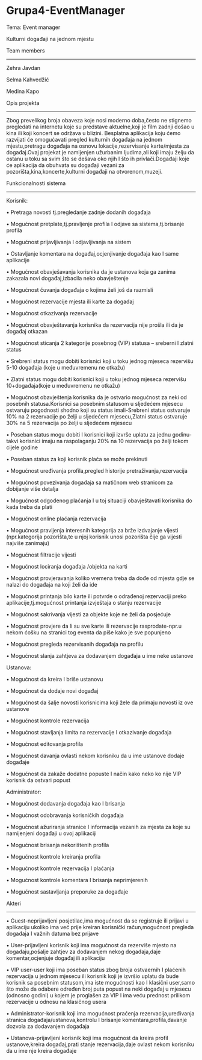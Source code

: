 # Grupa4-EventManager
Tema: Event manager 

Kulturni događaji na jednom mjestu


Team members
____________________________________________________________________________________________________________________________________________


Zehra Javdan 

Selma Kahvedžić

Medina Kapo

Opis projekta
____________________________________________________________________________________________________________________________________________


Zbog prevelikog broja obaveza koje nosi moderno doba,često ne stignemo pregledati na internetu koje su predstave aktuelne,koji je film zadnji došao u kina ili koji koncert se održava u blizini. Besplatna aplikacija koju ćemo  razvijati će omogućavati pregled kulturnih događaja na jednom mjestu,pretragu događaja na osnovu lokacije,rezervisanje karte/mjesta za događaj.Ovaj projekat je namijenjen užurbanim ljudima,ali koji imaju želju da ostanu u toku sa svim što se dešava oko njih I što ih privlači.Događaji koje će aplikacija da obuhvata su događaji vezani za pozorišta,kina,koncerte,kulturni događaji na otvorenom,muzeji.

Funkcionalnosti sistema
____________________________________________________________________________________________________________________________________________


Korisnik:

•	Pretraga novosti tj.pregledanje zadnje dodanih događaja

•	Mogućnost pretplate,tj.pravljenje profila I odjave sa sistema,tj.brisanje profila

•	Mogućnost prijavljivanja I odjavljivanja na sistem

•	Ostavljanje komentara na događaj,ocjenjivanje događaja kao I same aplikacije

•	Mogućnost obavješavanja korisnika da je ustanova koja ga zanima zakazala novi događaj,izbacila neko obavještenje

•	Mogućnost čuvanja događaja o kojima želi još da razmisli

•	Mogućnost rezervacije mjesta ili karte za događaj

•	Mogućnost otkazivanja rezervacije

•	Mogućnost obavještavanja korisnika da rezervacija nije prošla ili da je događaj otkazan

•	Mogućnost sticanja 2 kategorije posebnog (VIP) statusa – sreberni I zlatni status

•	Srebreni status mogu dobiti korisnici koji u toku jednog mjeseca rezervišu 5-10 događaja (koje u međuvremenu ne otkažu)

•	Zlatni status mogu dobiti korisnici koji u toku jednog mjeseca rezervišu 10+događaja(koje u međuvremenu ne otkažu)

•	Mogućnost obavještenja korisnika da je ostvario mogućnost za neki od posebnih statusa.Korisnici sa posebnim statusom u sljedećem mjesecu ostvaruju pogodnosti shodno koji su status imali-Srebreni status ostvaruje 10% na 2 rezervacije po želji u sljedećem mjesecu,Zlatni status ostvaruje 30% na 5 rezervacija po želji u sljedećem mjesecu

•	Poseban status mogu dobiti I korisnici koji izvrše uplatu za jednu godinu-takvi korisnici imaju na raspolaganju 20% na 10 rezervacija po želji tokom cijele godine

•	Poseban status za koji korisnik plaća se može prekinuti

•	Mogućnost uređivanja profila,pregled historije pretraživanja,rezervacija

•	Mogućnost povezivanja događaja sa matičnom web stranicom za dobijanje više detalja

•	Mogućnost odgođenog plaćanja I u toj situaciji obavještavati korisnika do kada treba da plati

•	Mogućnost online plaćanja rezervacija

•	Mogućnost pravljenja interesnih kategorija za brže izdvajanje vijesti (npr.kategorija pozorišta,te u njoj korisnik unosi pozorišta čije ga vijesti najviše zanimaju)

•	Mogućnost filtracije vijesti

•	Mogućnost lociranja događaja /objekta na karti

•	Mogućnost provjeravanja koliko vremena treba da dođe od mjesta gdje se nalazi do događaja na koji želi da ide

•	Mogućnost printanja bilo karte ili potvrde o odrađenoj rezervaciji preko aplikacije,tj.mogućnost printanja izvještaja o stanju rezervacije

•	Mogućnost sakrivanja vijesti za objekte koje ne želi da posjećuje

•	Mogućnost provjere da li su sve karte ili rezervacije rasprodate-npr.u nekom ćošku na stranici tog eventa da piše kako je sve popunjeno

•	Mogućnost pregleda rezervisanih događaja na profilu

•	Mogućnost slanja zahtjeva za dodavanjem događaja u ime neke ustanove


Ustanova:

•	Mogućnost da kreira I briše ustanovu

•	Mogućnost da dodaje novi događaj

•	Mogućnost da šalje novosti korisnicima koji žele da primaju novosti iz ove ustanove

•	Mogućnost kontrole rezervacija

•	Mogućnost stavljanja limita na rezervacije I otkazivanje događaja

•	Mogućnost editovanja profila 

•	Mogućnost davanja ovlasti nekom korisniku da u ime ustanove dodaje događaje

•	Mogućnost da zakaže dodatne popuste I način kako neko ko nije VIP korisnik da ostvari popust


Administrator:

•	Mogućnost dodavanja događaja kao I brisanja 

•	Mogućnost odobravanja korisničkih događaja

•	Mogućnost ažuriranja stranice I informacija vezanih za mjesta za koje su namijenjeni događaji u ovoj aplikaciji

•	Mogućnost brisanja nekorištenih profila

•	Mogućnost kontrole kreiranja profila

•	Mogućnost kontrole rezervacija I plaćanja

•	Mogućnost kontrole komentara I brisanja neprimjerenih

•	Mogućnost sastavljanja preporuke za događaje 


Akteri
____________________________________________________________________________________________________________________________________________


•	Guest-neprijavljeni posjetilac,ima mogućnost da se registruje ili prijavi u aplikaciju ukoliko ima već prije kreiran korisnički račun,mogućnost pregleda događaja I važnih datuma bez prijave

•	User-prijavljeni korisnik koji ima mogućnost da rezerviše mjesto na događaju,pošalje zahtjev za dodavanjem nekog događaja,daje komentar,ocjenjuje događaj ili aplikaciju

•	VIP user-user koji ima poseban status zbog broja ostvaernih I plaćenih rezervacija u jednom mjesecu ili korisnik koji je izvršio uplatu da bude korisnik sa posebnim statusom,ima iste mogućnosti kao I klasični user,samo što može da odabere određen broj puta popust na neki događaj u mjesecu (odnosno godini) u kojem je proglašen za VIP I ima veću prednost prilikom rezervacije u odnosu na klasičnog usera

•	Administrator-korisnik koji ima mogućnost praćenja rezervacija,uređivanja stranica događaja/ustanova,kontrolu I brisanje 
komentara,profila,davanje dozvola za dodavanjem događaja

•	Ustanova-prijavljeni korisnik koji ima mogućnost da kreira profil ustanove,kreira događaj,prati stanje rezervacija,daje ovlast nekom korisniku da u ime nje kreira događaje


